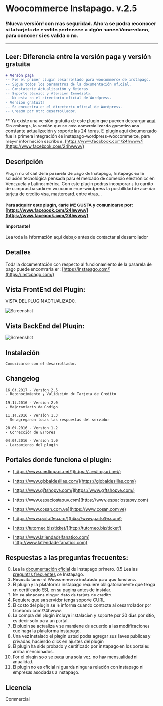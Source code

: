 # Woocommerce Instapago. v.2.5 
### !Nueva versión! con mas seguridad. Ahora se podra reconocer si la tarjeta de credito pertenece a algún banco Venezolano, para conocer si es valida o no.

---

## Leer: Diferencia entre la versión paga y versión gratuita
```diff
+ Versón paga
-- Fue el primer plugin desarrollado para woocommerce de instapago.
-- Sigue todos los parametros de la documentación oficial.
-- Constatente Actualización y Mejoras.
-- Soporte técnico y Atención Inmediata.
-- No esta en el directorio oficial de Wordpress.
- Versión gratuita
-- Se encuentra en el directorio oficial de Wordpress.
-- Creado por otro desarrollador.
```



** Ya existe una versión gratuita de este plugin que pueden descargar [aqui](https://wordpress.org/plugins-wp/instapago/). Sin embargo, la versión que se esta comercializando garantiza una constante actualización y soporte las 24 horas. El plugin aqui documentado fue la primera integración de instapago-wordpress-woocommerce, para mayor información escribe a: [https://www.facebook.com/24hwww/](https://www.facebook.com/24hwww/)

## Descripción

Plugin no oficial de la pasarela de pago de Instapago, Instapago es la solución tecnológica pensada para el mercado de comercio electrónico en Venezuela y Latinoamérica. Con este plugin podras incorporar a tu carrito de compras basado en woocommerce-wordpress la posibilidad de aceptar tarjeta de credito visa, mastercard, entre otras... 

#### Para adquirir este plugin, darle ME GUSTA y comunicarse por: [https://www.facebook.com/24hwww/](https://www.facebook.com/24hwww/)

#### Importante!
Lea toda la información aqui debajo antes de contactar al desarrollador.

## Detalles

Toda la documentación con respecto al funcionamiento de la pasarela de pago puede encontrarla en:
[https://instapago.com/](https://instapago.com/)

## Vista FrontEnd del Plugin:

VISTA DEL PLUGIN ACTUALIZADO.

![Screenshot](http://i.imgur.com/YS2kS71.gif "Fronted Instapago")

## Vista BackEnd del Plugin:

![Screenshot](http://i.imgur.com/cqGDV23.png "Backend Instapago")

## Instalación


    Comunicarse con el desarrollador.


## Changelog

```
16.03.2017 - Version 2.5
- Reconocimiento y Validación de Tarjeta de Credito

19.11.2016 - Version 2.0
- Mejoramiento de Codigo

11.10.2016 - Version 1.3
- Se agregaron todas las respuestas del servidor

28.09.2016 - Version 1.2
- Corrección de Errores

04.02.2016 - Version 1.0
- Lanzamiento del plugin
```

## Portales donde funciona el plugin:

* [https://www.credimport.net/](https://credimport.net/)

* [https://www.globaldesillas.com/](https://globaldesillas.com/)

* [https://www.giftshopve.com/](https://www.giftshopve.com/)
 
* [https://www.espaciostapuy.com](https://www.espaciostapuy.com)

* [https://www.cosan.com.ve](https://www.cosan.com.ve)

* [https://www.parloffe.com/](http://www.parloffe.com/)

* [https://tutorneo.biz/ticket/](http://tutorneo.biz/ticket/)

* [https://www.latiendadelfanatico.com](http://www.latiendadelfanatico.com)

## Respuestas a las preguntas frecuentes:

0. Lea la [documentación oficial](https://instapago.com/wp-content/uploads/2016/02/Guia-Integracion-API-Instapago-1.6.pdf) de Instapago primero.
0.5 Lea las [preguntas frecuentes](https://instapago.com/preguntas-frecuentes/) de Instapago.
1. Necesita tener el Woocommerce instalado para que funcione.
2. El plugin y la plataforma instapago requiere obligatoriamente que tenga un certificado SSL en su pagina antes de instalar.
3. No se almacena ningun dato de tarjeta de credito.
4. Requiere que su servidor tenga soporte CURL.
5. El costo del plugin se le informa cuando contacte al desarrollador por facebook.com/24hwww.
6. La compra del plugin incluye instalacion y soporte por 30 dias por sitio, es decir solo para un portal.
7. El plugin se actualiza y se mantiene de acuerdo a las modificaciones que haga la plataforma instapago.
8. Una vez instalado el plugin usted podra agregar sus llaves publicas y privadas, haciendo click en ajustes del plugin.
9. El plugin ha sido probado y certificado por instapago en los portales arriba mencionados.
10. Por el plugin solo se paga una sola vez, no hay mensualidad ni anualidad.
11. El plugin no es oficial ni guarda ninguna relación con instapago ni empresas asociadas a instapago.

## Licencia

Commercial

